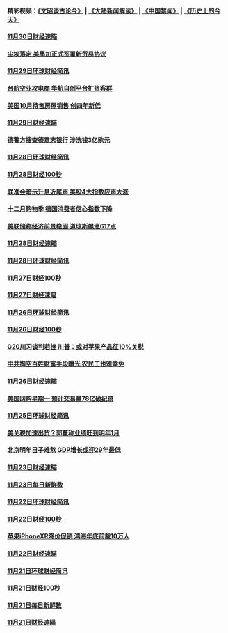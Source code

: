 #### 精彩视频：[《文昭谈古论今》](https://github.com/gfw-breaker/wenzhao/blob/master/README.md?t=12020931) | [《大陆新闻解读》](https://github.com/gfw-breaker/ntdtv-comedy/blob/master/README.md?t=12020931) | [《中国禁闻》](https://github.com/gfw-breaker/ntdtv-news/blob/master/README.md?t=12020931) | [《历史上的今天》](https://github.com/gfw-breaker/today-in-history/blob/master/README.md?t=12020931) 

#### [11月30日财经速瞄](../pages/news208/a1401507.md?t=12020931) 

#### [尘埃落定 美墨加正式签署新贸易协议](../pages/news208/a1401468.md?t=12020931) 

#### [11月29日环球财经简讯](../pages/news208/a1401465.md?t=12020931) 

#### [台航空业攻电商 华航自创平台扩张客群](../pages/news208/a1401437.md?t=12020931) 

#### [美国10月待售房屋销售 创四年新低](../pages/news208/a1401370.md?t=12020931) 

#### [11月29日财经速瞄](../pages/news208/a1401361.md?t=12020931) 

#### [德警方搜查德意志银行 涉洗钱3亿欧元](../pages/news208/a1401321.md?t=12020931) 

#### [11月28日环球财经简讯](../pages/news208/a1401308.md?t=12020931) 

#### [11月28日财经100秒](../pages/news208/a1401297.md?t=12020931) 

#### [联准会暗示升息近尾声 美股4大指数应声大涨](../pages/news208/a1401258.md?t=12020931) 

#### [十二月购物季 德国消费者信心指数下降](../pages/news208/a1401166.md?t=12020931) 

#### [美联储称经济前景稳固 道琼斯飙涨617点](../pages/news208/a1401214.md?t=12020931) 

#### [11月28日财经速瞄](../pages/news208/a1401210.md?t=12020931) 

#### [11月28日环球财经简讯](../pages/news208/a1401164.md?t=12020931) 

#### [11月27日财经100秒](../pages/news208/a1401144.md?t=12020931) 

#### [11月27日财经速瞄](../pages/news208/a1401040.md?t=12020931) 

#### [11月26日环球财经简讯](../pages/news208/a1400989.md?t=12020931) 

#### [11月26日财经100秒](../pages/news208/a1400971.md?t=12020931) 

#### [G20川习谈判若挫 川普：或对苹果产品征10%关税](../pages/news208/a1400956.md?t=12020931) 

#### [中共掏空百姓财富手段曝光 农民工也难幸免](../pages/news208/a1400801.md?t=12020931) 

#### [11月26日财经速瞄](../pages/news208/a1400897.md?t=12020931) 

#### [美国网购星期一 预计交易量78亿破纪录](../pages/news208/a1400853.md?t=12020931) 

#### [11月25日环球财经简讯](../pages/news208/a1400834.md?t=12020931) 

#### [美关税加速出货？郭董称业绩旺到明年1月](../pages/news208/a1400825.md?t=12020931) 

#### [北京明年日子难熬  GDP增长或迎29年最低](../pages/news208/a1400727.md?t=12020931) 

#### [11月23日财经速瞄](../pages/news208/a1400579.md?t=12020931) 

#### [11月23日每日新鲜数](../pages/news208/a1400561.md?t=12020931) 

#### [11月22日环球财经简讯](../pages/news208/a1400540.md?t=12020931) 

#### [11月22日财经100秒](../pages/news208/a1400521.md?t=12020931) 

#### [苹果iPhoneXR降价促销  鸿海年底前裁10万人](../pages/news208/a1400490.md?t=12020931) 

#### [11月22日财经速瞄](../pages/news208/a1400437.md?t=12020931) 

#### [11月21日环球财经简讯](../pages/news208/a1400399.md?t=12020931) 

#### [11月21日财经100秒](../pages/news208/a1400374.md?t=12020931) 

#### [11月21日每日新鲜数](../pages/news208/a1400288.md?t=12020931) 

#### [11月21日财经速瞄](../pages/news208/a1400286.md?t=12020931) 

